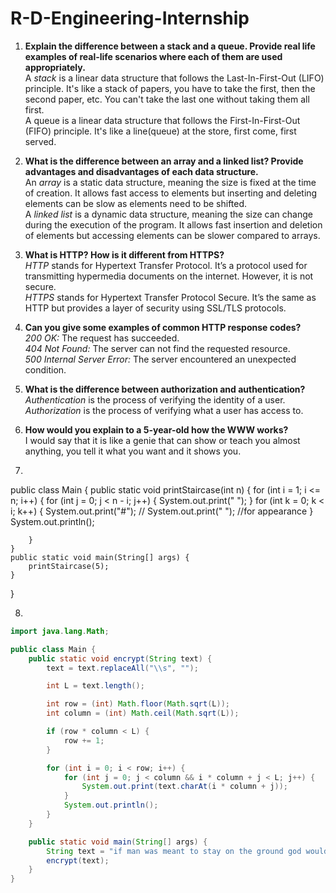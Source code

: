 # R-D-Engineering-Internship

1. **Explain the difference between a stack and a queue. Provide real life examples of real-life scenarios where each of them are used appropriately.** <br>
A *stack* is a linear data structure that follows the Last-In-First-Out (LIFO) principle. It's like a stack of papers, you have to take the first, then the second paper, etc. You can't take the last one without taking them all first. <br>
A queue is a linear data structure that follows the First-In-First-Out (FIFO) principle. It's like a line(queue) at the store, first come, first served. <br>

2. **What is the difference between an array and a linked list? Provide advantages and disadvantages of each data structure.** <br>
An *array* is a static data structure, meaning the size is fixed at the time of creation. It allows fast access to elements but inserting and deleting elements can be slow as elements need to be shifted. <br>
A *linked list* is a dynamic data structure, meaning the size can change during the execution of the program. It allows fast insertion and deletion of elements but accessing elements can be slower compared to arrays. <br>


3. **What is HTTP? How is it different from HTTPS?** <br>
*HTTP* stands for Hypertext Transfer Protocol. It’s a protocol used for transmitting hypermedia documents on the internet. However, it is not secure. <br>
*HTTPS* stands for Hypertext Transfer Protocol Secure. It’s the same as HTTP but provides a layer of security using SSL/TLS protocols. <br>

   
4. **Can you give some examples of common HTTP response codes?** <br>
*200 OK:* The request has succeeded. <br>
*404 Not Found:* The server can not find the requested resource. <br>
*500 Internal Server Error:* The server encountered an unexpected condition. <br>

5. **What is the difference between authorization and authentication?** <br>
*Authentication* is the process of verifying the identity of a user. <br>
*Authorization* is the process of verifying what a user has access to. <br>

6. **How would you explain to a 5-year-old how the WWW works?** <br>
I would say that it is like a genie that can show or teach you almost anything, you tell it what you want and it shows you. <br>


7. <br>
public class Main {
    public static void printStaircase(int n) {
        for (int i = 1; i <= n; i++) {
            for (int j = 0; j < n - i; j++) {
                System.out.print(" ");
            }
            for (int k = 0; k < i; k++) {
                System.out.print("#");
 //                   System.out.print(" ");   //for appearance
            }
            System.out.println();

        }
    }
    public static void main(String[] args) {
        printStaircase(5);
    }
}

8. <br>
```java
import java.lang.Math;

public class Main {
    public static void encrypt(String text) {
        text = text.replaceAll("\\s", "");

        int L = text.length();

        int row = (int) Math.floor(Math.sqrt(L));
        int column = (int) Math.ceil(Math.sqrt(L));

        if (row * column < L) {
            row += 1;
        }

        for (int i = 0; i < row; i++) {
            for (int j = 0; j < column && i * column + j < L; j++) {
                System.out.print(text.charAt(i * column + j));
            }
            System.out.println();
        }
    }

    public static void main(String[] args) {
        String text = "if man was meant to stay on the ground god would have given us roots";
        encrypt(text);
    }
}
